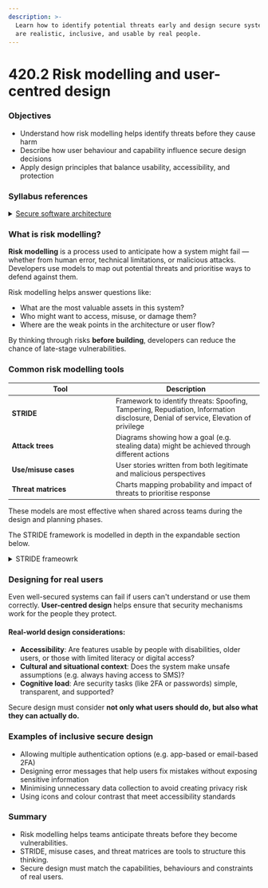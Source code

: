 ```yaml
---
description: >-
  Learn how to identify potential threats early and design secure systems that
  are realistic, inclusive, and usable by real people.
---
```


# 420.2 Risk modelling and user-centred design

### Objectives

* Understand how risk modelling helps identify threats before they cause harm
* Describe how user behaviour and capability influence secure design decisions
* Apply design principles that balance usability, accessibility, and protection

### Syllabus references

<details>

<summary><a href="https://curriculum.nsw.edu.au/learning-areas/tas/software-engineering-11-12-2022/content/year-12/fa039e749d">Secure software architecture</a></summary>

* Describe how the capabilities and experience of end users influence the secure design features of software
* Use and explain the ‘privacy by design’ approach in the development of software solutions, including:\
  – proactive, not reactive approach\
  – embed privacy into design\
  – respect for user privacy
* Use and explain the contribution of cryptography and sandboxing to the ‘security by design’ approach in the development of software solutions

</details>

### What is risk modelling?

**Risk modelling** is a process used to anticipate how a system might fail — whether from human error, technical limitations, or malicious attacks. Developers use models to map out potential threats and prioritise ways to defend against them.

Risk modelling helps answer questions like:

* What are the most valuable assets in this system?
* Who might want to access, misuse, or damage them?
* Where are the weak points in the architecture or user flow?

By thinking through risks **before building**, developers can reduce the chance of late-stage vulnerabilities.

### Common risk modelling tools

<table><thead><tr><th width="194.5">Tool</th><th>Description</th></tr></thead><tbody><tr><td><strong>STRIDE</strong></td><td>Framework to identify threats: Spoofing, Tampering, Repudiation, Information disclosure, Denial of service, Elevation of privilege</td></tr><tr><td><strong>Attack trees</strong></td><td>Diagrams showing how a goal (e.g. stealing data) might be achieved through different actions</td></tr><tr><td><strong>Use/misuse cases</strong></td><td>User stories written from both legitimate and malicious perspectives</td></tr><tr><td><strong>Threat matrices</strong></td><td>Charts mapping probability and impact of threats to prioritise response</td></tr></tbody></table>

These models are most effective when shared across teams during the design and planning phases.

The STRIDE framework is modelled in depth in the expandable section below.

<details>

<summary>STRIDE frameowrk</summary>

STRIDE threat modelling is a specific kind of threat modelling methodology (or method). It is a mnemonic of six types of security threats. Each letter of STRIDE stands for one of the six types of security threats:

* **S**poofing
* **T**ampering
* **R**epudiation
* **I**nformation Disclosure
* **D**enial of Service
* **E**levation of Privilege

STRIDE threat modelling is helpful because it can tell us ‘what can go wrong’ on the application, system, IT landscape, or business process that we’re (threat) modelling.

### Why STRIDE threat modelling is needed <a href="#id-2-why-do-you-need-stride-threat-modeling" id="id-2-why-do-you-need-stride-threat-modeling"></a>

STRIDE is a simple threat modelling methodology that can be used by a wide variety of people, including those without a traditional background in information security.

Its simplicity means that a diverse group of team members can all work on STRIDE.

Having many team members with different backgrounds (including non-security and non-technical backgrounds) improves the overall quality and outcomes of threat modelling.

This makes it a significant threat modelling methodology. If you’d like to know why you should threat model at all, read [What is threat modelling?](https://threat-modeling.com/what-is-threat-modeling/)

### The types of STRIDE threats explained. <a href="#id-3-the-types-of-stride-threats-explained" id="id-3-the-types-of-stride-threats-explained"></a>

STRIDE is based on six common types of threats that we encounter today in applications, systems, IT landscapes, and even business processes. Below is an infographic outlining the six types of threats.

For more information on specific threat examples, go to [the ultimate list of STRIDE threat examples](https://threat-modeling.com/the-ultimate-list-of-stride-threat-examples/).

<figure><img src="../../.gitbook/assets/image (36).png" alt=""><figcaption></figcaption></figure>

</details>

### Designing for real users

Even well-secured systems can fail if users can't understand or use them correctly. **User-centred design** helps ensure that security mechanisms work for the people they protect.

#### Real-world design considerations:

* **Accessibility**: Are features usable by people with disabilities, older users, or those with limited literacy or digital access?
* **Cultural and situational context**: Does the system make unsafe assumptions (e.g. always having access to SMS)?
* **Cognitive load**: Are security tasks (like 2FA or passwords) simple, transparent, and supported?

Secure design must consider **not only what users should do, but also what they can actually do.**

### Examples of inclusive secure design

* Allowing multiple authentication options (e.g. app-based or email-based 2FA)
* Designing error messages that help users fix mistakes without exposing sensitive information
* Minimising unnecessary data collection to avoid creating privacy risk
* Using icons and colour contrast that meet accessibility standards

### Summary

* Risk modelling helps teams anticipate threats before they become vulnerabilities.
* STRIDE, misuse cases, and threat matrices are tools to structure this thinking.
* Secure design must match the capabilities, behaviours and constraints of real users.
